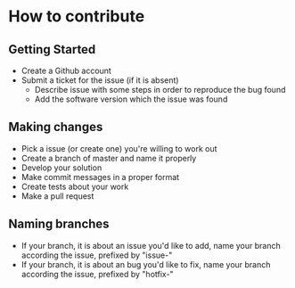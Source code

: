 # How to contribute

## Getting Started
  - Create a Github account
  - Submit a ticket for the issue (if it is absent)
    - Describe issue with some steps in order to reproduce the bug found
    - Add the software version which the issue was found

## Making changes
  - Pick a issue (or create one) you're willing to work out
  - Create a branch of master and name it properly
  - Develop your solution
  - Make commit messages in a proper format
  - Create tests about your work 
  - Make a pull request

## Naming branches
  - If your branch, it is about an issue you'd like to add, name your branch according the issue, prefixed by "issue-"
  - If your branch, it is about an bug you'd like to fix, name your branch according the issue, prefixed by "hotfix-"

